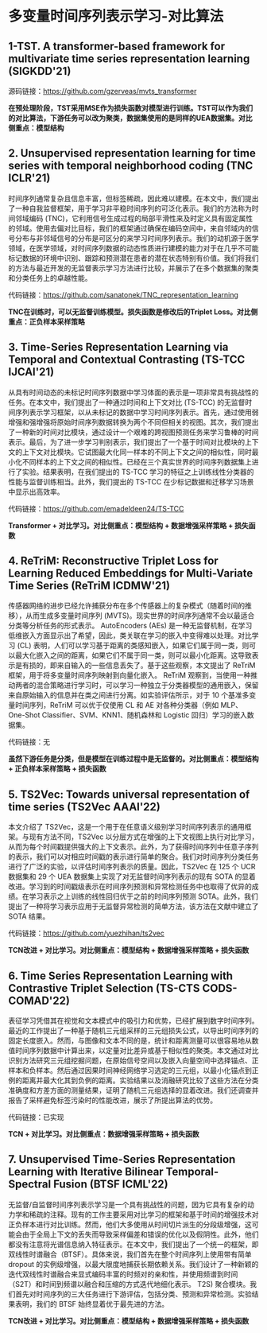 # 多变量时间序列表示学习-对比算法

## 1-TST. A transformer-based framework for multivariate time series representation learning (SIGKDD'21)

源码链接：https://github.com/gzerveas/mvts_transformer

**在预处理阶段，TST采用MSE作为损失函数对模型进行训练。TST可以作为我们的对比算法，下游任务可以改为聚类，数据集使用的是同样的UEA数据集。对比侧重点：模型结构**

## 2. Unsupervised representation learning for time series with temporal neighborhood coding (TNC ICLR'21)

时间序列通常复杂且信息丰富，但标签稀疏，因此难以建模。在本文中，我们提出了一种自我监督框架，用于学习非平稳时间序列的可泛化表示。我们的方法称为时间邻域编码 (TNC)，它利用信号生成过程的局部平滑性来及时定义具有固定属性的邻域。使用去偏对比目标，我们的框架通过确保在编码空间中，来自邻域内的信号分布与非邻域信号的分布是可区分的来学习时间序列表示。我们的动机源于医学领域，在医学领域，对时间序列数据的动态性质进行建模的能力对于在几乎不可能标记数据的环境中识别、跟踪和预测潜在患者的潜在状态特别有价值。我们将我们的方法与最近开发的无监督表示学习方法进行比较，并展示了在多个数据集的聚类和分类任务上的卓越性能。

代码链接：https://github.com/sanatonek/TNC_representation_learning

**TNC在训练时，可以无监督训练模型。损失函数是修改后的Triplet Loss。对比侧重点：正负样本采样策略**

## 3. Time-Series Representation Learning via Temporal and Contextual Contrasting (TS-TCC IJCAI'21)

从具有时间动态的未标记时间序列数据中学习体面的表示是一项非常具有挑战性的任务。在本文中，我们提出了一种通过时间和上下文对比 (TS-TCC) 的无监督时间序列表示学习框架，以从未标记的数据中学习时间序列表示。首先，通过使用弱增强和强增强将原始时间序列数据转换为两个不同但相关的视图。其次，我们提出了一种新的时间对比模块，通过设计一个艰难的跨视图预测任务来学习鲁棒的时间表示。最后，为了进一步学习判别表示，我们提出了一个基于时间对比模块的上下文的上下文对比模块。它试图最大化同一样本的不同上下文之间的相似性，同时最小化不同样本的上下文之间的相似性。已经在三个真实世界的时间序列数据集上进行了实验。结果表明，在我们提出的 TS-TCC 学习的特征之上训练线性分类器的性能与监督训练相当。此外，我们提出的 TS-TCC 在少标记数据和迁移学习场景中显示出高效率。

代码链接：https://github.com/emadeldeen24/TS-TCC

**Transformer + 对比学习。对比侧重点：模型结构 + 数据增强采样策略 + 损失函数**

## 4. ReTriM: Reconstructive Triplet Loss for Learning Reduced Embeddings for Multi-Variate Time Series (ReTriM ICDMW'21)

传感器网络的进步已经允许捕获分布在多个传感器上的复杂模式（随着时间的推移），从而生成多变量时间序列 (MVTS)。现实世界的时间序列通常不会以最适合分类等分析任务的形式表示。 AutoEncoders (AEs) 是一种无监督机制，在学习低维嵌入方面显示出了希望，因此，类关联在学习的嵌入中变得难以处理。对比学习 (CL) 表明，人们可以学习基于距离的类感知嵌入，如果它们属于同一类，则可以最大化嵌入之间的距离，如果它们不属于同一类，则可以最小化距离。这导致表示是有损的，即来自输入的一些信息丢失了。基于这些观察，本文提出了 ReTriM 框架，用于将多变量时间序列映射到向量化嵌入。 ReTriM 观察到，当使用一种推动两者的混合策略进行学习时，可以学习一种独立于分类器模型的通用嵌入，保留来自原始输入的信息并在类之间进行分离。如实验评估所示，对于 10 个基准多变量时间序列，ReTriM 可以优于仅使用 CL 和 AE 对各种分类器（例如 MLP、One-Shot Classifier、SVM、KNN1、随机森林和 Logistic 回归）学习的嵌入数据集。

代码链接：无

**虽然下游任务是分类，但是模型在训练过程中是无监督的。对比侧重点：模型结构 + 正负样本采样策略 + 损失函数**

## 5. TS2Vec: Towards universal representation of time series (TS2Vec AAAI'22)

本文介绍了 TS2Vec，这是一个用于在任意语义级别学习时间序列表示的通用框架。与现有方法不同，TS2Vec 以分层方式在增强的上下文视图上执行对比学习，从而为每个时间戳提供强大的上下文表示。此外，为了获得时间序列中任意子序列的表示，我们可以对相应时间戳的表示进行简单的聚合。我们对时间序列分类任务进行了广泛的实验，以评估时间序列表示的质量。因此，TS2Vec 在 125 个 UCR 数据集和 29 个 UEA 数据集上实现了对无监督时间序列表示的现有 SOTA 的显着改进。学习到的时间戳级表示在时间序列预测和异常检测任务中也取得了优异的成绩。在学习表示之上训练的线性回归优于之前的时间序列预测 SOTA。此外，我们提出了一种将学习表示应用于无监督异常检测的简单方法，该方法在文献中建立了 SOTA 结果。

代码链接：https://github.com/yuezhihan/ts2vec

**TCN改进 + 对比学习。对比侧重点：模型结构 + 数据增强采样策略 + 损失函数**

## 6. Time Series Representation Learning with Contrastive Triplet Selection (TS-CTS CODS-COMAD'22)

表征学习凭借其在视觉和文本模式中的吸引力和优势，已经扩展到数字时间序列。最近的工作提出了一种基于随机三元组采样的三元组损失公式，以导出时间序列的固定长度嵌入。然而，与图像和文本不同的是，统计和距离测量可以很容易地从数值时间序列数据中计算出来，以定量对比差异或基于相似性的聚类。本文通过对比识别方法研究三元组挖掘问题，在原始信号空间以及嵌入向量空间中选择锚点、正样本和负样本。然后通过因果时间神经网络学习选定的三元组，以最小化锚点到正例的距离并最大化其到负例的距离。实验结果以及消融研究比较了这些方法在分类准确度和方差方面的测量结果，证明了随机三元组选择的显着改进。我们还调查并报告了采样避免标签污染时的性能改进，展示了所提出算法的优势。

代码链接：已实现

**TCN + 对比学习。对比侧重点：数据增强采样策略 + 损失函数**

## 7. Unsupervised Time-Series Representation Learning with Iterative Bilinear Temporal-Spectral Fusion (BTSF ICML'22)

无监督/自监督时间序列表示学习是一个具有挑战性的问题，因为它具有复杂的动力学和稀疏的注释。现有的工作主要采用对比学习的框架和基于时间的增强技术对正负样本进行对比训练。然而，他们大多使用从时间切片派生的分段级增强，这可能会由于全局上下文的丢失而导致采样偏差和错误的优化以及假阴性。此外，他们都没有注意将光谱信息纳入特征表示。在本文中，我们提出了一个统一的框架，即双线性时谱融合（BTSF）。具体来说，我们首先在整个时间序列上使用带有简单 dropout 的实例级增强，以最大限度地捕获长期依赖关系。我们设计了一种新颖的迭代双线性时谱融合来显式编码丰富的时频对的亲和性，并使用频谱到时间（S2T）和时间到频谱以融合和压缩的方式迭代地细化表示。 T2S) 聚合模块。我们首先对时间序列的三大任务进行下游评估，包括分类、预测和异常检测。实验结果表明，我们的 BTSF 始终显着优于最先进的方法。

**TCN改进 + 对比学习。对比侧重点：模型结构 + 数据增强采样策略 + 损失函数**



